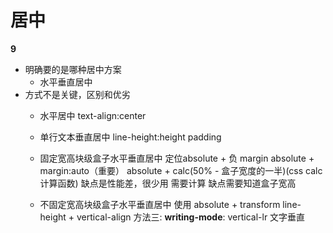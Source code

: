 # 居中
 **9**
- 明确要的是哪种居中方案
     - 水平垂直居中
- 方式不是关键，区别和优劣
     - 水平居中 text-align:center
     - 单行文本垂直居中 line-height:height  padding
     - 固定宽高块级盒子水平垂直居中 定位absolute + 负 margin
     absolute + margin:auto（重要）
     absolute + calc(50% - 盒子宽度的一半)(css calc 计算函数) 缺点是性能差，很少用 需要计算
          缺点需要知道盒子宽高
        

     - 不固定宽高块级盒子水平垂直居中
         使用 absolute + transform 
         line-height + vertical-align 
         方法三: **writing-mode**: vertical-lr  文字垂直 

